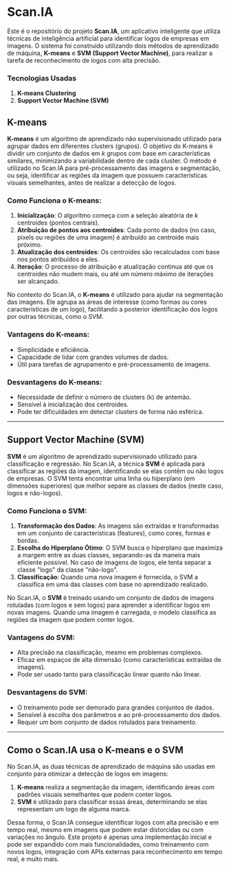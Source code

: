 # Scan.IA

Este é o repositório do projeto **Scan.IA**, um aplicativo inteligente que utiliza técnicas de inteligência artificial para identificar logos de empresas em imagens. O sistema foi construído utilizando dois métodos de aprendizado de máquina, **K-means** e **SVM (Support Vector Machine)**, para realizar a tarefa de reconhecimento de logos com alta precisão.

### Tecnologias Usadas

1. **K-means Clustering**
2. **Support Vector Machine (SVM)**

## K-means

**K-means** é um algoritmo de aprendizado não supervisionado utilizado para agrupar dados em diferentes clusters (grupos). O objetivo do K-means é dividir um conjunto de dados em *k* grupos com base em características similares, minimizando a variabilidade dentro de cada cluster. O método é utilizado no Scan.IA para pré-processamento das imagens e segmentação, ou seja, identificar as regiões da imagem que possuem características visuais semelhantes, antes de realizar a detecção de logos.

### Como Funciona o K-means:
1. **Inicialização**: O algoritmo começa com a seleção aleatória de *k* centroides (pontos centrais).
2. **Atribuição de pontos aos centroides**: Cada ponto de dados (no caso, pixels ou regiões de uma imagem) é atribuído ao centroide mais próximo.
3. **Atualização dos centroides**: Os centroides são recalculados com base nos pontos atribuídos a eles.
4. **Iteração**: O processo de atribuição e atualização continua até que os centroides não mudem mais, ou até um número máximo de iterações ser alcançado.

No contexto do Scan.IA, o **K-means** é utilizado para ajudar na segmentação das imagens. Ele agrupa as áreas de interesse (como formas ou cores características de um logo), facilitando a posterior identificação dos logos por outras técnicas, como o SVM.

### Vantagens do K-means:
- Simplicidade e eficiência.
- Capacidade de lidar com grandes volumes de dados.
- Útil para tarefas de agrupamento e pré-processamento de imagens.

### Desvantagens do K-means:
- Necessidade de definir o número de clusters (k) de antemão.
- Sensível à inicialização dos centroides.
- Pode ter dificuldades em detectar clusters de forma não esférica.

---

## Support Vector Machine (SVM)

**SVM** é um algoritmo de aprendizado supervisionado utilizado para classificação e regressão. No Scan.IA, a técnica **SVM** é aplicada para classificar as regiões da imagem, identificando se elas contêm ou não logos de empresas. O SVM tenta encontrar uma linha ou hiperplano (em dimensões superiores) que melhor separe as classes de dados (neste caso, logos e não-logos).

### Como Funciona o SVM:
1. **Transformação dos Dados**: As imagens são extraídas e transformadas em um conjunto de características (features), como cores, formas e bordas.
2. **Escolha do Hiperplano Ótimo**: O SVM busca o hiperplano que maximiza a margem entre as duas classes, separando-as da maneira mais eficiente possível. No caso de imagens de logos, ele tenta separar a classe "logo" da classe "não-logo".
3. **Classificação**: Quando uma nova imagem é fornecida, o SVM a classifica em uma das classes com base no aprendizado realizado.

No Scan.IA, o **SVM** é treinado usando um conjunto de dados de imagens rotuladas (com logos e sem logos) para aprender a identificar logos em novas imagens. Quando uma imagem é carregada, o modelo classifica as regiões da imagem que podem conter logos.

### Vantagens do SVM:
- Alta precisão na classificação, mesmo em problemas complexos.
- Eficaz em espaços de alta dimensão (como características extraídas de imagens).
- Pode ser usado tanto para classificação linear quanto não linear.

### Desvantagens do SVM:
- O treinamento pode ser demorado para grandes conjuntos de dados.
- Sensível à escolha dos parâmetros e ao pré-processamento dos dados.
- Requer um bom conjunto de dados rotulados para treinamento.

---

## Como o Scan.IA usa o K-means e o SVM

No Scan.IA, as duas técnicas de aprendizado de máquina são usadas em conjunto para otimizar a detecção de logos em imagens:

1. **K-means** realiza a segmentação da imagem, identificando áreas com padrões visuais semelhantes que podem conter logos.
2. **SVM** é utilizado para classificar essas áreas, determinando se elas representam um logo de alguma marca.

Dessa forma, o Scan.IA consegue identificar logos com alta precisão e em tempo real, mesmo em imagens que podem estar distorcidas ou com variações no ângulo.
Este projeto é apenas uma implementação inicial e pode ser expandido com mais funcionalidades, como treinamento com novos logos, integração com APIs externas para reconhecimento em tempo real, e muito mais.

